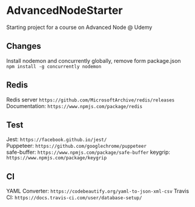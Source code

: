 # AdvancedNodeStarter
Starting project for a course on Advanced Node @ Udemy

## Changes
Install nodemon and concurrently globally, remove form package.json   
`npm install -g concurrently nodemon`

## Redis
Redis server `https://github.com/MicrosoftArchive/redis/releases`
Documentation: `https://www.npmjs.com/package/redis`
   
## Test
Jest: `https://facebook.github.io/jest/`   
Puppeteer: `https://github.com/googlechrome/puppeteer`   
safe-buffer: `https://www.npmjs.com/package/safe-buffer`
keygrip: `https://www.npmjs.com/package/keygrip`

## CI
YAML Converter: `https://codebeautify.org/yaml-to-json-xml-csv`
Travis CI: `https://docs.travis-ci.com/user/database-setup/`

